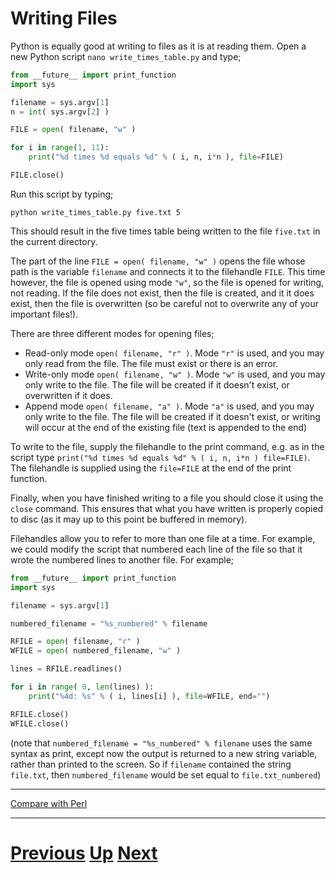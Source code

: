 # Writing Files

Python is equally good at writing to files as it is at reading them. Open a new Python script `nano write_times_table.py` and type;

```python
from __future__ import print_function
import sys

filename = sys.argv[1]
n = int( sys.argv[2] )

FILE = open( filename, "w" )

for i in range(1, 11):
    print("%d times %d equals %d" % ( i, n, i*n ), file=FILE)

FILE.close()
```

Run this script by typing;

    python write_times_table.py five.txt 5

This should result in the five times table being written to the file `five.txt` in the current directory.

The part of the line `FILE = open( filename, "w" )` opens the file whose path is the variable `filename` and connects it to the filehandle `FILE`. This time however, the file is opened using mode `"w"`, so the file is opened for writing, not reading. If the file does not exist, then the file is created, and it it does exist, then the file is overwritten (so be careful not to overwrite any of your important files!).

There are three different modes for opening files;

* Read-only mode `open( filename, "r" )`. Mode `"r"` is used, and you may only read from the file. The file must exist or there is an error.
* Write-only mode `open( filename, "w" )`. Mode `"w"` is used, and you may only write to the file. The file will be created if it doesn't exist, or overwritten if it does.
* Append mode `open( filename, "a" )`. Mode `"a"` is used, and you may only write to the file. The file will be created if it doesn't exist, or writing will occur at the end of the existing file (text is appended to the end)

To write to the file, supply the filehandle to the print command, e.g. as in the script type `print("%d times %d equals %d" % ( i, n, i*n ) file=FILE)`. The filehandle is supplied using the `file=FILE` at the end of the print function.

Finally, when you have finished writing to a file you should close it using the `close` command. This ensures that what you have written is properly copied to disc (as it may up to this point be buffered in memory).

Filehandles allow you to refer to more than one file at a time. For example, we could modify the script that numbered each line of the file so that it wrote the numbered lines to another file. For example;

```python
from __future__ import print_function
import sys

filename = sys.argv[1]

numbered_filename = "%s_numbered" % filename

RFILE = open( filename, "r" )
WFILE = open( numbered_filename, "w" )

lines = RFILE.readlines()

for i in range( 0, len(lines) ):
    print("%4d: %s" % ( i, lines[i] ), file=WFILE, end="")

RFILE.close()
WFILE.close()
```

(note that `numbered_filename = "%s_numbered" % filename` uses the same syntax as print, except now the output is returned to a new string variable, rather than printed to the screen. So if `filename` contained the string `file.txt`, then `numbered_filename` would be set equal to `file.txt_numbered`)

***

[Compare with Perl](../beginning_perl/writing.md)

***

# [Previous](files.md) [Up](README.md) [Next](splitting.md)
